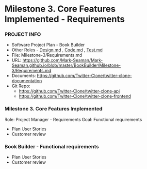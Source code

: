 # Milestone 3. Core Features Implemented - Requirements
### PROJECT INFO
- Software Project Plan - Book Builder
- Other Roles - [Design.md](Design.md) , 
                [Code.md](Code.md) , 
                [Test.md](Test.md)
- File: Milestone-3/Requirements.md
- URL: https://github.com/Mark-Seaman/Mark-Seaman.github.io/blob/master/BookBuilder/Milestone-3/Requirements.md
- Documents: https://github.com/Twitter-Clone/twitter-clone-documentation
- Git Repo: 
    - https://github.com/Twitter-Clone/twitter-clone-api  
    - https://github.com/Twitter-Clone/twitter-clone-frontend

### Milestone 3. Core Features Implemented
Role: Project Manager - Requirements
Goal: Functional requirements
- Plan User Stories
- Customer review
 
### Book Builder - Functional requirements
- Plan User Stories
- Customer review
